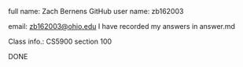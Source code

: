 full name: Zach Bernens
GitHub user name: zb162003

email: zb162003@ohio.edu
I have recorded my answers in answer.md

Class info.: CS5900 section 100

DONE
